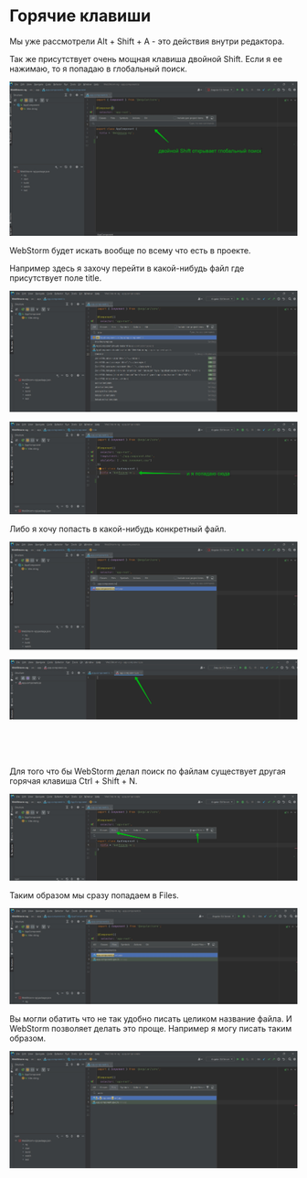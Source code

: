 # Горячие клавиши

Мы уже рассмотрели Alt + Shift + A - это действия внутри редактора.

Так же присутствует очень мощная клавиша двойной Shift. Если я ее нажимаю, то я попадаю в глобальный поиск.

![](img/001.jpg)

WebStorm будет искать вообще по всему что есть в проекте. 

Например здесь я захочу перейти в какой-нибудь файл где присутствует поле title.

![](img/002.jpg)

![](img/003.jpg)

Либо я хочу попасть в какой-нибудь конкретный файл.

![](img/004.jpg)

![](img/005.jpg)

<br/>
<br/>
<br/>

Для того что бы WebStorm делал поиск по файлам существует другая горячая клавиша Ctrl + Shift + N.

![](img/006.jpg)

Таким образом мы сразу попадаем в Files.

![](img/007.jpg)

Вы могли обатить что не так удобно писать целиком название файла. И WebStorm позволяет делать это проще.
Например я могу писать таким образом.

![](img/008.jpg)



